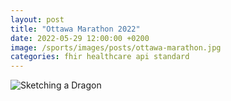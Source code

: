 ```yaml
---
layout: post
title: "Ottawa Marathon 2022"
date: 2022-05-29 12:00:00 +0200
image: /sports/images/posts/ottawa-marathon.jpg
categories: fhir healthcare api standard
---
```


![Sketching a Dragon](/sports/images/posts/ottawa-marathon.jpg)
